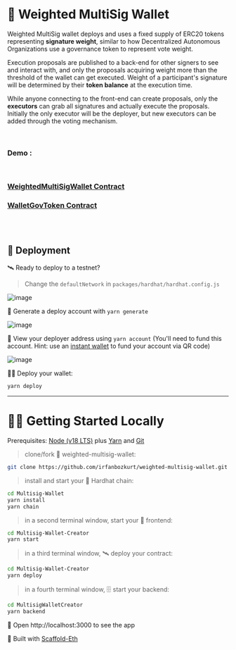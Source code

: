 # 🔶 Weighted MultiSig Wallet

Weighted MultiSig wallet deploys and uses a fixed supply of ERC20 tokens representing **signature weight**, similar to how Decentralized Autonomous Organizations use a governance token to represent vote weight.

Execution proposals are published to a back-end for other signers to see and interact with, and only the proposals acquiring weight more than the threshold of the wallet can get executed. Weight of a participant's signature will be determined by their **token balance** at the execution time.

While anyone connecting to the front-end can create proposals, only the **executors** can grab all signatures and actually execute the proposals. Initially the only executor will be the deployer, but new executors can be added through the voting mechanism.

<br>

### Demo :

<br>

### [WeightedMultiSigWallet Contract](./packages/hardhat/contracts/WeightedMultiSigWallet.sol)

### [WalletGovToken Contract](./packages/hardhat/contracts/WalletGovToken.sol)

<br>
<br>

## 📡 Deployment

🛰 Ready to deploy to a testnet?

> Change the `defaultNetwork` in `packages/hardhat/hardhat.config.js`

![image](https://user-images.githubusercontent.com/2653167/109538427-4d38c980-7a7d-11eb-878b-b59b6d316014.png)

🔐 Generate a deploy account with `yarn generate`

![image](https://user-images.githubusercontent.com/2653167/109537873-a2c0a680-7a7c-11eb-95de-729dbf3399a3.png)

👛 View your deployer address using `yarn account` (You'll need to fund this account. Hint: use an [instant wallet](https://instantwallet.io) to fund your account via QR code)

![image](https://user-images.githubusercontent.com/2653167/109537339-ff6f9180-7a7b-11eb-85b0-46cd72311d12.png)

👨‍🎤 Deploy your wallet:

```bash
yarn deploy
```

---

# 🏄‍♂️ Getting Started Locally

Prerequisites: [Node (v18 LTS)](https://nodejs.org/en/download/) plus [Yarn](https://classic.yarnpkg.com/en/docs/install/) and [Git](https://git-scm.com/downloads)

> clone/fork 👛 weighted-multisig-wallet:

```bash
git clone https://github.com/irfanbozkurt/weighted-multisig-wallet.git
```

> install and start your 👷‍ Hardhat chain:

```bash
cd Multisig-Wallet
yarn install
yarn chain
```

> in a second terminal window, start your 📱 frontend:

```bash
cd Multisig-Wallet-Creator
yarn start
```

> in a third terminal window, 🛰 deploy your contract:

```bash
cd Multisig-Wallet-Creator
yarn deploy
```

> in a fourth terminal window, 🗄 start your backend:

```bash
cd MultisigWalletCreator
yarn backend
```

📱 Open http://localhost:3000 to see the app

🚀 Built with [Scaffold-Eth](https://github.com/scaffold-eth/scaffold-eth)
